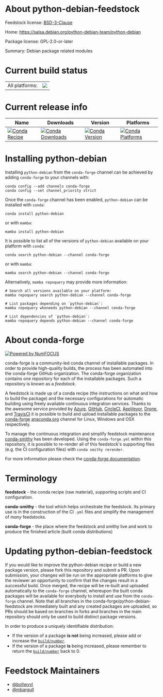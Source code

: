 About python-debian-feedstock
=============================

Feedstock license: [BSD-3-Clause](https://github.com/conda-forge/python-debian-feedstock/blob/main/LICENSE.txt)

Home: https://salsa.debian.org/python-debian-team/python-debian

Package license: GPL-2.0-or-later

Summary: Debian package related modules

Current build status
====================


<table><tr><td>All platforms:</td>
    <td>
      <a href="https://dev.azure.com/conda-forge/feedstock-builds/_build/latest?definitionId=8344&branchName=main">
        <img src="https://dev.azure.com/conda-forge/feedstock-builds/_apis/build/status/python-debian-feedstock?branchName=main">
      </a>
    </td>
  </tr>
</table>

Current release info
====================

| Name | Downloads | Version | Platforms |
| --- | --- | --- | --- |
| [![Conda Recipe](https://img.shields.io/badge/recipe-python--debian-green.svg)](https://anaconda.org/conda-forge/python-debian) | [![Conda Downloads](https://img.shields.io/conda/dn/conda-forge/python-debian.svg)](https://anaconda.org/conda-forge/python-debian) | [![Conda Version](https://img.shields.io/conda/vn/conda-forge/python-debian.svg)](https://anaconda.org/conda-forge/python-debian) | [![Conda Platforms](https://img.shields.io/conda/pn/conda-forge/python-debian.svg)](https://anaconda.org/conda-forge/python-debian) |

Installing python-debian
========================

Installing `python-debian` from the `conda-forge` channel can be achieved by adding `conda-forge` to your channels with:

```
conda config --add channels conda-forge
conda config --set channel_priority strict
```

Once the `conda-forge` channel has been enabled, `python-debian` can be installed with `conda`:

```
conda install python-debian
```

or with `mamba`:

```
mamba install python-debian
```

It is possible to list all of the versions of `python-debian` available on your platform with `conda`:

```
conda search python-debian --channel conda-forge
```

or with `mamba`:

```
mamba search python-debian --channel conda-forge
```

Alternatively, `mamba repoquery` may provide more information:

```
# Search all versions available on your platform:
mamba repoquery search python-debian --channel conda-forge

# List packages depending on `python-debian`:
mamba repoquery whoneeds python-debian --channel conda-forge

# List dependencies of `python-debian`:
mamba repoquery depends python-debian --channel conda-forge
```


About conda-forge
=================

[![Powered by
NumFOCUS](https://img.shields.io/badge/powered%20by-NumFOCUS-orange.svg?style=flat&colorA=E1523D&colorB=007D8A)](https://numfocus.org)

conda-forge is a community-led conda channel of installable packages.
In order to provide high-quality builds, the process has been automated into the
conda-forge GitHub organization. The conda-forge organization contains one repository
for each of the installable packages. Such a repository is known as a *feedstock*.

A feedstock is made up of a conda recipe (the instructions on what and how to build
the package) and the necessary configurations for automatic building using freely
available continuous integration services. Thanks to the awesome service provided by
[Azure](https://azure.microsoft.com/en-us/services/devops/), [GitHub](https://github.com/),
[CircleCI](https://circleci.com/), [AppVeyor](https://www.appveyor.com/),
[Drone](https://cloud.drone.io/welcome), and [TravisCI](https://travis-ci.com/)
it is possible to build and upload installable packages to the
[conda-forge](https://anaconda.org/conda-forge) [anaconda.org](https://anaconda.org/)
channel for Linux, Windows and OSX respectively.

To manage the continuous integration and simplify feedstock maintenance
[conda-smithy](https://github.com/conda-forge/conda-smithy) has been developed.
Using the ``conda-forge.yml`` within this repository, it is possible to re-render all of
this feedstock's supporting files (e.g. the CI configuration files) with ``conda smithy rerender``.

For more information please check the [conda-forge documentation](https://conda-forge.org/docs/).

Terminology
===========

**feedstock** - the conda recipe (raw material), supporting scripts and CI configuration.

**conda-smithy** - the tool which helps orchestrate the feedstock.
                   Its primary use is in the construction of the CI ``.yml`` files
                   and simplify the management of *many* feedstocks.

**conda-forge** - the place where the feedstock and smithy live and work to
                  produce the finished article (built conda distributions)


Updating python-debian-feedstock
================================

If you would like to improve the python-debian recipe or build a new
package version, please fork this repository and submit a PR. Upon submission,
your changes will be run on the appropriate platforms to give the reviewer an
opportunity to confirm that the changes result in a successful build. Once
merged, the recipe will be re-built and uploaded automatically to the
`conda-forge` channel, whereupon the built conda packages will be available for
everybody to install and use from the `conda-forge` channel.
Note that all branches in the conda-forge/python-debian-feedstock are
immediately built and any created packages are uploaded, so PRs should be based
on branches in forks and branches in the main repository should only be used to
build distinct package versions.

In order to produce a uniquely identifiable distribution:
 * If the version of a package **is not** being increased, please add or increase
   the [``build/number``](https://docs.conda.io/projects/conda-build/en/latest/resources/define-metadata.html#build-number-and-string).
 * If the version of a package **is** being increased, please remember to return
   the [``build/number``](https://docs.conda.io/projects/conda-build/en/latest/resources/define-metadata.html#build-number-and-string)
   back to 0.

Feedstock Maintainers
=====================

* [@bollwyvl](https://github.com/bollwyvl/)
* [@mbargull](https://github.com/mbargull/)

